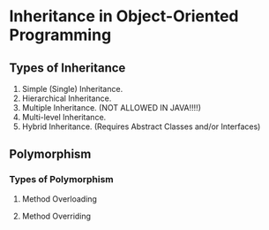 # Inheritance in Object-Oriented Programming

## Types of Inheritance
1. Simple (Single) Inheritance.
2. Hierarchical Inheritance.
3. Multiple Inheritance. (NOT ALLOWED IN JAVA!!!!)
4. Multi-level Inheritance.
5. Hybrid Inheritance. (Requires Abstract Classes and/or Interfaces)


## Polymorphism
### Types of Polymorphism
1. Method Overloading

2. Method Overriding